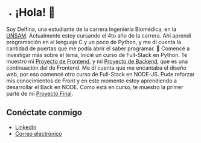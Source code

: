 - # ¡Hola! 👋

Soy Delfina, una estudiante de la carrera Ingeniería Biomédica, en la [UNSAM](https://unsam.edu.ar/escuelas/ecyt/172/ciencia/ingenieria-biomedica). Actualmente estoy cursando el 4to año de la carrera.
Ahí aprendí programación en el lenguaje C y un poco de Python, y me di cuenta la cantidad de puertas que me podía abrir el saber programar.
👀 Comencé a investigar más sobre el tema, inicié un curso de Full-Stack en Python. Te muestro mi [Proyecto de Frontend](https://github.com/despelet/TPFINAL-Frontend), y mi [Proyecto de Backend](https://github.com/despelet/TPFINAL-Backend), que es una continuación del de Frontend.
Me dí cuenta que me encantaba el diseño web, por eso comencé otro curso de Full-Stack en NODE-JS. Pude reforzar mis conocimientos de Front y en este momento estoy aprendiendo a desarrollar el Back en NODE. Como está en curso, te muestro la primer parte de mi [Proyecto Final](https://github.com/despelet/FSNode-CodigoPesca).

## Conéctate conmigo

- [LinkedIn](https://www.linkedin.com/in/delfina-espelet-a70150215/)
- [Correo electrónico](mailto:delfiespelet11@gmail.com)


<!---
despelet/despelet is a ✨ special ✨ repository because its `README.md` (this file) appears on your GitHub profile.
You can click the Preview link to take a look at your changes.
--->
